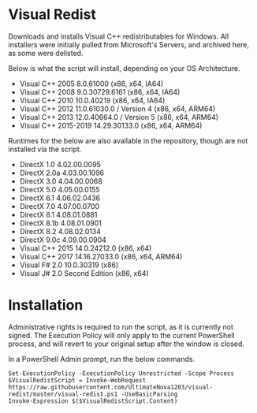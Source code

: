 # Visual Redist
Downloads and installs Visual C++ redistributables for Windows. All installers were initially pulled from Microsoft's Servers, and archived here, as some were delisted.

Below is what the script will install, depending on your OS Architecture.

  * Visual C++ 2005 8.0.61000 (x86, x64, IA64)
  * Visual C++ 2008 9.0.30729.6161 (x86, x64, IA64)
  * Visual C++ 2010 10.0.40219 (x86, x64, IA64)
  * Visual C++ 2012 11.0.61030.0 / Version 4  (x86, x64, ARM64)
  * Visual C++ 2013 12.0.40664.0 / Version 5 (x86, x64, ARM64)
  * Visual C++ 2015-2019 14.29.30133.0 (x86, x64, ARM64)

Runtimes for the below are also available in the repository, though are not installed via the script.

  * DirectX 1.0 4.02.00.0095
  * DirectX 2.0a 4.03.00.1096
  * DirectX 3.0 4.04.00.0068
  * DirectX 5.0 4.05.00.0155
  * DirectX 6.1 4.06.02.0436
  * DirectX 7.0 4.07.00.0700
  * DirectX 8.1 4.08.01.0881
  * DirectX 8.1b 4.08.01.0901
  * DirectX 8.2 4.08.02.0134
  * DirectX 9.0c 4.09.00.0904
  * Visual C++ 2015 14.0.24212.0 (x86, x64)
  * Visual C++ 2017 14.16.27033.0 (x86, x64, ARM64)
  * Visual F# 2.0 10.0.30319 (x86)
  * Visual J# 2.0 Second Edition (x86, x64)

# Installation
Administrative rights is required to run the script, as it is currently not signed. The Execution Policy will only apply to the current PowerShell process, and will revert to your original setup after the window is closed.

In a PowerShell Admin prompt, run the below commands.
```
Set-ExecutionPolicy -ExecutionPolicy Unrestricted -Scope Process
$VisualRedistScript = Invoke-WebRequest https://raw.githubusercontent.com/UltimateNova1203/visual-redist/master/visual-redist.ps1 -UseBasicParsing
Invoke-Expression $($VisualRedistScript.Content)
```
